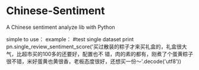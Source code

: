 # Chinese-Sentiment
A Chinese sentiment analyze lib with Python

simple to use：
example：
#test single dataset
print
pn.single_review_sentiment_score('买过散装的粽子才来买礼盒的，礼盒很大气，比超市买的100多的还要好，配置也不
错，肉的素的都有，刚煮了个蛋黄粽子很不错，米好蛋黄也黄很香，老板态度很好，还想买一份～'.decode('utf8'))

